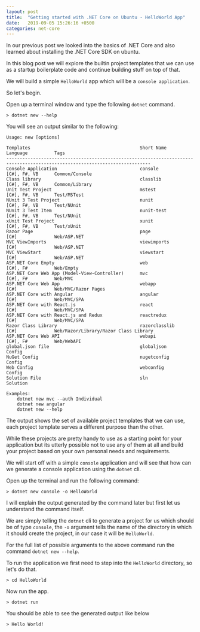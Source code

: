 ```yaml
---
layout: post
title:  "Getting started with .NET Core on Ubuntu - HelloWorld App"
date:   2019-09-05 15:26:16 +0500
categories: net-core
---
```


In our previous post we looked into the basics of .NET Core and also learned about installing the .NET Core SDK on ubuntu.

 In this blog post we will explore the builtin project templates that we can use as a startup boilerplate code and continue building stuff on top of that.

 We will build a simple `HelloWorld` app which will be a `console application`.

 So let's begin.

 Open up a terminal window and type the following `dotnet` command.

 ```
> dotnet new --help
 ```

You will see an output similar to the following:

```
Usage: new [options]

Templates                                         Short Name         Language          Tags                                 
----------------------------------------------------------------------------------------------------------------------------
Console Application                               console            [C#], F#, VB      Common/Console                       
Class library                                     classlib           [C#], F#, VB      Common/Library                       
Unit Test Project                                 mstest             [C#], F#, VB      Test/MSTest                          
NUnit 3 Test Project                              nunit              [C#], F#, VB      Test/NUnit                           
NUnit 3 Test Item                                 nunit-test         [C#], F#, VB      Test/NUnit                           
xUnit Test Project                                xunit              [C#], F#, VB      Test/xUnit                           
Razor Page                                        page               [C#]              Web/ASP.NET                          
MVC ViewImports                                   viewimports        [C#]              Web/ASP.NET                          
MVC ViewStart                                     viewstart          [C#]              Web/ASP.NET                          
ASP.NET Core Empty                                web                [C#], F#          Web/Empty                            
ASP.NET Core Web App (Model-View-Controller)      mvc                [C#], F#          Web/MVC                              
ASP.NET Core Web App                              webapp             [C#]              Web/MVC/Razor Pages                  
ASP.NET Core with Angular                         angular            [C#]              Web/MVC/SPA                          
ASP.NET Core with React.js                        react              [C#]              Web/MVC/SPA                          
ASP.NET Core with React.js and Redux              reactredux         [C#]              Web/MVC/SPA                          
Razor Class Library                               razorclasslib      [C#]              Web/Razor/Library/Razor Class Library
ASP.NET Core Web API                              webapi             [C#], F#          Web/WebAPI                           
global.json file                                  globaljson                           Config                               
NuGet Config                                      nugetconfig                          Config                               
Web Config                                        webconfig                            Config                               
Solution File                                     sln                                  Solution                             

Examples:
    dotnet new mvc --auth Individual
    dotnet new angular
    dotnet new --help

```

The output shows the set of available project templates that we can use, each project template serves a different purpose than the other. 

While these projects are pretty handy to use as a starting point for your application but its utterly possible not to use any of them at all and build your project based on your own personal needs and requirements.

We will start off with a simple `console` application and will see that how can we generate a console application using the `dotnet` cli.

Open up the terminal and run the following command:

```
> dotnet new console -o HelloWorld
```

I will explain the output generated by the command later but first let us understand the command itself.

We are simply telling the `dotnet` cli to generate a project for us which should be of type `console`, the `-o` argument tells the name of the directory in which it should create the project, in our case it will be `HelloWorld`.

For the full list of possible arguments to the above command run the command `dotnet new --help`.

To run the application we first need to step into the `HelloWorld` directory, so let's do that.

```
> cd HelloWorld
```

Now run the app.

```
> dotnet run
```

You should be able to see the generated output like below

```
> Hello World!
```

